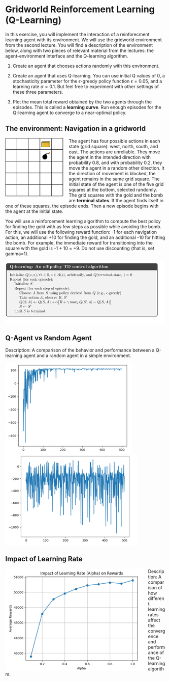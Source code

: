 # Gridworld Reinforcement Learning (Q-Learning)



In this exercise, you will implement the interaction of a reinforecment learning agent with its environment. We will use the gridworld environment from the second lecture. You will find a description of the environment below, along with two pieces of relevant material from the lectures: the agent-environment interface and the Q-learning algorithm.

1. Create an agent that chooses actions randomly with this environment. 

2. Create an agent that uses Q-learning. You can use initial Q values of 0, a stochasticity parameter for the $\epsilon$-greedy policy function $\epsilon=0.05$, and a learning rate $\alpha = 0.1$. But feel free to experiment with other settings of these three parameters.

3. Plot the mean total reward obtained by the two agents through the episodes. This is called a **learning curve**. Run enough episodes for the Q-learning agent to converge to a near-optimal policy. 


## The environment: Navigation in a gridworld

<img src="img/gold-bomb.png" style="width: 200px;" align="left"/>

The agent has four possible actions in each state (grid square): west, north, south, and east. The actions are unreliable. They move the agent in the intended direction with probability 0.8, and with probability 0.2, they move the agent in a random other direction. It the direction of movement is blocked, the agent remains in the same grid square. The initial state of the agent is one of the five grid squares at the bottom, selected randomly. The grid squares with the gold and the bomb are **terminal states**. If the agent finds itself in one of these squares, the episode ends. Then a new episode begins with the agent at the initial state.

You will use a reinforcement learning algorithm to compute the best policy for finding the gold with as few steps as possible while avoiding the bomb. For this, we will use the following reward function: -1 for each navigation action, an additional +10 for finding the gold, and an additional -10 for hitting the bomb. For example, the immediate reward for transitioning into the square with the gold is -1 + 10 = +9. Do not use discounting (that is, set gamma=1).

<img src="img/Q-Learning.png" style="width: 600px;" align="center"/>


## Q-Agent vs Random Agent

Description: A comparison of the behavior and performance between a Q-learning agent and a random agent in a simple environment.

<img src="img/Q-Agent.png" style="width: 400px;" align="center"/> <img src="img/Random.png" style="width: 415px;" align="center"/> 


## Impact of Learning Rate

<img src="img/Impact of Learning Rate.png" style="width: 450px;" align="left"/>

Description: A comparison of how different learning rates affect the convergence and performance of the Q-learning algorithm.

